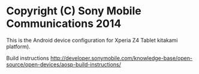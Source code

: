 Copyright (C) Sony Mobile Communications 2014
=============================================

This is the Android device configuration for Xperia Z4 Tablet kitakami platform).

Build instructions
http://developer.sonymobile.com/knowledge-base/open-source/open-devices/aosp-build-instructions/
